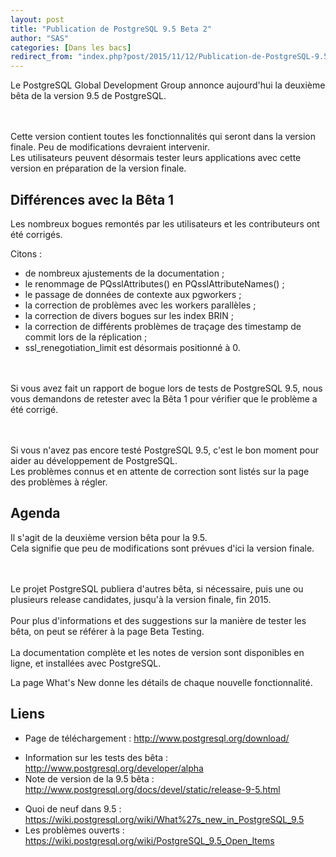 ```yaml
---
layout: post
title: "Publication de PostgreSQL 9.5 Beta 2"
author: "SAS"
categories: [Dans les bacs]
redirect_from: "index.php?post/2015/11/12/Publication-de-PostgreSQL-9.5-Beta-2"
---
```



Le PostgreSQL Global Development Group annonce aujourd'hui la deuxième bêta de la version 9.5 de PostgreSQL. <br /><br /><br />

<!--more-->


Cette version contient toutes les fonctionnalités qui seront dans la version finale. Peu de modifications devraient intervenir.<br />Les utilisateurs peuvent désormais tester leurs applications avec cette version en préparation de la version finale.

<h2>Différences avec la Bêta 1</h2>

Les nombreux bogues remontés par les utilisateurs et les contributeurs ont été corrigés.

Citons :

<ul>

<li> de nombreux ajustements de la documentation ;

</li>

<li> le renommage de PQsslAttributes() en PQsslAttributeNames() ;

</li>

<li> le passage de données de contexte aux pgworkers ;

</li>

<li> la correction de problèmes avec les workers parallèles ;

</li>

<li>la correction de divers bogues sur les index BRIN ;

</li>

<li> la correction de différents problèmes de traçage des timestamp de commit lors de la réplication ;

</li>

<li> ssl_renegotiation_limit est désormais positionné à 0.

</li>

</ul>

<br /><br />Si vous avez fait un rapport de bogue lors de tests de PostgreSQL 9.5, nous vous demandons de retester avec la Bêta 1 pour vérifier que le problème a été corrigé.

<br /><br />Si vous n'avez pas encore testé PostgreSQL 9.5, c'est le bon moment pour aider au développement de PostgreSQL. <br />Les problèmes connus et en attente de correction sont listés sur la page des problèmes à régler.

<h2>Agenda</h2>

Il s'agit de la deuxième version bêta pour la 9.5. <br />Cela signifie que peu de modifications sont prévues d'ici la version finale.

<br /><br />Le projet PostgreSQL publiera d'autres bêta, si nécessaire, puis une ou plusieurs release candidates, jusqu'à la version finale, fin 2015.<br /><br />Pour plus d'informations et des suggestions sur la manière de tester les bêta, on peut se référer à la page Beta Testing.<br /><br />La documentation complète et les notes de version sont disponibles en ligne, et installées avec PostgreSQL.

La page What's New donne les détails de chaque nouvelle fonctionnalité.

<h2>Liens</h2>

<ul>

<li> Page de téléchargement : <a hreflang="en" href="http://www.postgresql.org/download/">http://www.postgresql.org/download/

</a></li>

<li> Information sur les tests des bêta : <a hreflang="en" href="http://www.postgresql.org/developer/alpha">http://www.postgresql.org/developer/alpha</a>

</li>

<li> Note de version de la 9.5 bêta : <a href="http://www.postgresql.org/docs/devel/static/release-9-5.html ">http://www.postgresql.org/docs/devel/static/release-9-5.html

</a></li>

<li> Quoi de neuf dans 9.5 : <a href="https://wiki.postgresql.org/wiki/What%27s_new_in_PostgreSQL_9.5">https://wiki.postgresql.org/wiki/What%27s_new_in_PostgreSQL_9.5</a>

</li>

<li> Les problèmes ouverts : <a href="https://wiki.postgresql.org/wiki/PostgreSQL_9.5_Open_Items">https://wiki.postgresql.org/wiki/PostgreSQL_9.5_Open_Items </a> </li>

</ul>